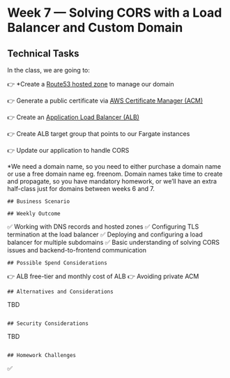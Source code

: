 # Week 7 — Solving CORS with a Load Balancer and Custom Domain

## Technical Tasks
In the class, we are going to:

👉 *Create a [Route53 hosted zone](https://docs.aws.amazon.com/Route53/latest/DeveloperGuide/hosted-zones-working-with.html) to manage our domain

👉 Generate a public certificate via [AWS Certificate Manager (ACM)](https://docs.aws.amazon.com/acm/latest/userguide/gs-acm-request-public.html)

👉 Create an [Application Load Balancer (ALB)](https://docs.aws.amazon.com/elasticloadbalancing/latest/application/create-application-load-balancer.html)

👉 Create ALB target group that points to our Fargate instances

👉 Update our application to handle CORS
 
*We need a domain name, so you need to either purchase a domain name or use a free domain name eg. freenom. Domain names take time to create and propagate, so you have mandatory homework, or we’ll have an extra half-class just for domains between weeks 6 and 7.

```
## Business Scenario
```

```
## Weekly Outcome
```
✅ Working with DNS records and hosted zones
✅ Configuring TLS termination at the load balancer
✅ Deploying and configuring a load balancer for multiple subdomains
✅ Basic understanding of solving CORS issues and backend-to-frontend communication

```
## Possible Spend Considerations
```
👉 ALB free-tier and monthly cost of ALB
👉 Avoiding private ACM

```
## Alternatives and Considerations
```
TBD
```

## Security Considerations
```
TBD
```

## Homework Challenges 
``` 
✅ 
```